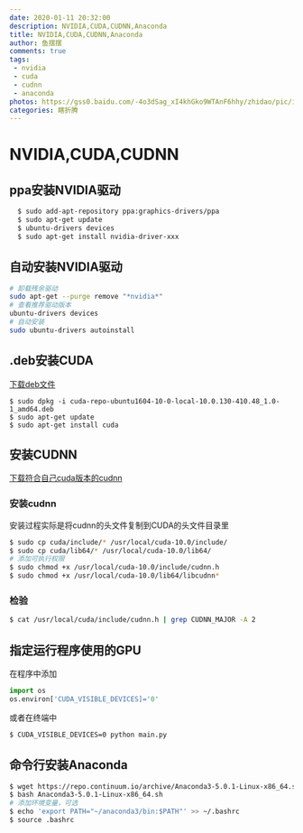 ```yaml
---
date: 2020-01-11 20:32:00
description: NVIDIA,CUDA,CUDNN,Anaconda
title: NVIDIA,CUDA,CUDNN,Anaconda
author: 鱼摆摆
comments: true
tags: 
 - nvidia
 - cuda
 - cudnn
 - anaconda
photos: https://gss0.baidu.com/-4o3dSag_xI4khGko9WTAnF6hhy/zhidao/pic/item/7af40ad162d9f2d3b3f12a16aeec8a136227cc63.jpg
categories: 瞎折腾
---
```

# NVIDIA,CUDA,CUDNN
## ppa安装NVIDIA驱动
```bash
  $ sudo add-apt-repository ppa:graphics-drivers/ppa
  $ sudo apt-get update
  $ ubuntu-drivers devices
  $ sudo apt-get install nvidia-driver-xxx
```
## 自动安装NVIDIA驱动

```bash
# 卸载残余驱动
sudo apt-get --purge remove "*nvidia*"
# 查看推荐驱动版本
ubuntu-drivers devices
# 自动安装
sudo ubuntu-drivers autoinstall
```



 ## .deb安装CUDA

 [ 下载deb文件](https://developer.nvidia.com/cuda-downloads)
```'bash
$ sudo dpkg -i cuda-repo-ubuntu1604-10-0-local-10.0.130-410.48_1.0-1_amd64.deb
$ sudo apt-get update
$ sudo apt-get install cuda
```
 ## 安装CUDNN
 [下载符合自己cuda版本的cudnn](https://developer.nvidia.com/rdp/cudnn-archive)
 ### 安装cudnn
 安装过程实际是将cudnn的头文件复制到CUDA的头文件目录里
 ```bash
 $ sudo cp cuda/include/* /usr/local/cuda-10.0/include/
 $ sudo cp cuda/lib64/* /usr/local/cuda-10.0/lib64/
 # 添加可执行权限
 $ sudo chmod +x /usr/local/cuda-10.0/include/cudnn.h
 $ sudo chmod +x /usr/local/cuda-10.0/lib64/libcudnn*
 ```
 ### 检验
 ```bash
 $ cat /usr/local/cuda/include/cudnn.h | grep CUDNN_MAJOR -A 2
 ```
 ## 指定运行程序使用的GPU
 在程序中添加
 ```python
 import os
 os.environ['CUDA_VISIBLE_DEVICES]='0'
 ```
 或者在终端中
 ```bash
 $ CUDA_VISIBLE_DEVICES=0 python main.py
 ```
 ## 命令行安装Anaconda
 ```bash
 $ wget https://repo.continuum.io/archive/Anaconda3-5.0.1-Linux-x86_64.sh
 $ bash Anaconda3-5.0.1-Linux-x86_64.sh
 # 添加环境变量，可选
 $ echo 'export PATH="~/anaconda3/bin:$PATH"' >> ~/.bashrc
 $ source .bashrc
 ```
